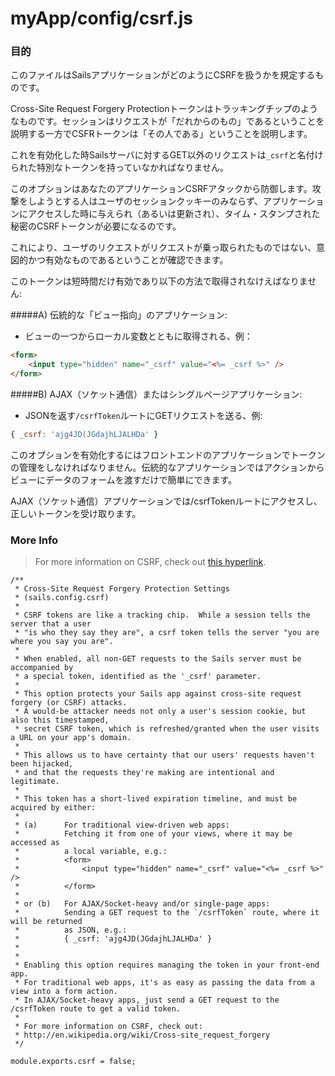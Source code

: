 # myApp/config/csrf.js
### 目的
このファイルはSailsアプリケーションがどのようにCSRFを扱うかを規定するものです。

Cross-Site Request Forgery Protectionトークンはトラッキングチップのようなものです。セッションはリクエストが「だれからのもの」であるということを説明する一方でCSFRトークンは「その人である」ということを説明します。

これを有効化した時Sailsサーバに対するGET以外のリクエストは`_csrf`と名付けられた特別なトークンを持っていなかればなりません。

このオプションはあなたのアプリケーションCSRFアタックから防御します。攻撃をしようとする人はユーザのセッションクッキーのみならず、アプリケーションにアクセスした時に与えられ（あるいは更新され）、タイム・スタンプされた秘密のCSRFトークンが必要になるのです。

これにより、ユーザのリクエストがリクエストが乗っ取られたものではない、意図的かつ有効なものであるということが確認できます。

このトークンは短時間だけ有効であり以下の方法で取得されなけえばなりません:

#####A) 伝統的な「ビュー指向」のアプリケーション:
 - ビューの一つからローカル変数とともに取得される、例：
```html
<form>
	<input type="hidden" name="_csrf" value="<%= _csrf %>" />
</form>
```

#####B)	AJAX（ソケット通信）またはシングルページアプリケーション: 
 - JSONを返す`/csrfToken`ルートにGETリクエストを送る、例:
```javascript
{ _csrf: 'ajg4JD(JGdajhLJALHDa' }
```

このオプションを有効化するにはフロントエンドのアプリケーションでトークンの管理をしなければなりません。伝統的なアプリケーションではアクションからビューにデータのフォームを渡すだけで簡単にできます。

AJAX（ソケット通信）アプリケーションでは/csrfTokenルートにアクセスし、正しいトークンを受け取ります。



### More Info
> For more information on CSRF, check out [this hyperlink](http://en.wikipedia.org/wiki/Cross-site_request_forgery).


<docmeta name="uniqueID" value="csrfjs233850">
<docmeta name="displayName" value="csrf.js">

```
/**
 * Cross-Site Request Forgery Protection Settings
 * (sails.config.csrf)
 *
 * CSRF tokens are like a tracking chip.  While a session tells the server that a user
 * "is who they say they are", a csrf token tells the server "you are where you say you are".
 *
 * When enabled, all non-GET requests to the Sails server must be accompanied by
 * a special token, identified as the '_csrf' parameter.
 *
 * This option protects your Sails app against cross-site request forgery (or CSRF) attacks.
 * A would-be attacker needs not only a user's session cookie, but also this timestamped,
 * secret CSRF token, which is refreshed/granted when the user visits a URL on your app's domain.
 *
 * This allows us to have certainty that our users' requests haven't been hijacked,
 * and that the requests they're making are intentional and legitimate.
 *
 * This token has a short-lived expiration timeline, and must be acquired by either:
 *
 * (a)		For traditional view-driven web apps:
 *			Fetching it from one of your views, where it may be accessed as
 *			a local variable, e.g.:
 *			<form>
 *				<input type="hidden" name="_csrf" value="<%= _csrf %>" />
 *			</form>
 *
 * or (b)	For AJAX/Socket-heavy and/or single-page apps:
 *			Sending a GET request to the `/csrfToken` route, where it will be returned
 *			as JSON, e.g.:
 *			{ _csrf: 'ajg4JD(JGdajhLJALHDa' }
 *
 *
 * Enabling this option requires managing the token in your front-end app.
 * For traditional web apps, it's as easy as passing the data from a view into a form action.
 * In AJAX/Socket-heavy apps, just send a GET request to the /csrfToken route to get a valid token.
 *
 * For more information on CSRF, check out:
 * http://en.wikipedia.org/wiki/Cross-site_request_forgery
 */

module.exports.csrf = false;

```
